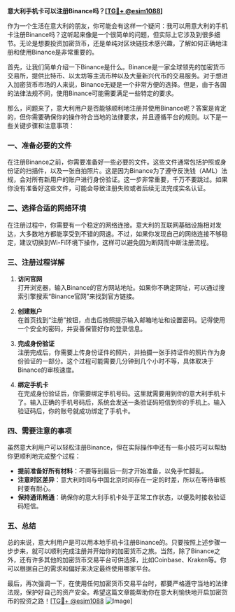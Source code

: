 **意大利手机卡可以注册Binance吗？[[TG💪+ @esim1088](https://t.me/s/esim1088)]**

作为一个生活在意大利的朋友，你可能会有这样一个疑问：我可以用意大利的手机卡注册Binance吗？这听起来像是一个很简单的问题，但实际上它涉及到很多细节。无论是想要投资加密货币，还是单纯对区块链技术感兴趣，了解如何正确地注册和使用Binance是非常重要的。

首先，让我们简单介绍一下Binance是什么。Binance是一家全球领先的加密货币交易所，提供比特币、以太坊等主流币种以及大量新兴代币的交易服务。对于想进入加密货币市场的人来说，Binance无疑是一个非常方便的选择。但是，由于各国的法律法规不同，使用Binance可能需要满足一些特定的要求。

那么，问题来了，意大利用户是否能够顺利地注册并使用Binance呢？答案是肯定的，但你需要确保你的操作符合当地的法律要求，并且遵循平台的规则。以下是一些关键步骤和注意事项：

### 一、准备必要的文件

在注册Binance之前，你需要准备好一些必要的文件。这些文件通常包括护照或身份证的扫描件，以及一张自拍照片。这是因为Binance为了遵守反洗钱（AML）法规，会对所有新用户的账户进行身份验证。这一步非常重要，千万不要跳过。如果你没有准备好这些文件，可能会导致注册失败或者后续无法完成实名认证。

### 二、选择合适的网络环境

在注册过程中，你需要有一个稳定的网络连接。意大利的互联网基础设施相对发达，大多数地方都能享受到不错的网速。不过，如果你发现自己的网络连接不够稳定，建议切换到Wi-Fi环境下操作，这样可以避免因为断网而中断注册流程。

### 三、注册过程详解

1. **访问官网**  
   打开浏览器，输入Binance的官方网站地址。如果你不确定网址，可以通过搜索引擎搜索“Binance官网”来找到官方链接。

2. **创建账户**  
   在首页找到“注册”按钮，点击后按照提示输入邮箱地址和设置密码。记得使用一个安全的密码，并妥善保管好你的登录信息。

3. **完成身份验证**  
   注册完成后，你需要上传身份证件的照片，并拍摄一张手持证件的照片作为身份验证的一部分。这个过程可能需要几分钟到几个小时不等，具体取决于Binance的审核速度。

4. **绑定手机卡**  
   在完成身份验证后，你需要绑定手机号码。这里就需要用到你的意大利手机卡了。输入正确的手机号码后，系统会发送一条验证码短信到你的手机上。输入验证码后，你的账号就成功绑定了手机卡。

### 四、需要注意的事项

虽然意大利用户可以轻松注册Binance，但在实际操作中还有一些小技巧可以帮助你更顺利地完成整个过程：

- **提前准备好所有材料**：不要等到最后一刻才开始准备，以免手忙脚乱。
- **注意时区差异**：意大利时间与中国北京时间存在一定的时差，所以在等待审核时要有耐心。
- **保持通讯畅通**：确保你的意大利手机卡处于正常工作状态，以便及时接收验证码短信。

### 五、总结

总的来说，意大利用户是可以用本地手机卡注册Binance的。只要按照上述步骤一步步来，就可以顺利完成注册并开始你的加密货币之旅。当然，除了Binance之外，还有许多其他的加密货币交易平台可供选择，比如Coinbase、Kraken等。你可以根据自己的需求和偏好来决定最终使用哪家平台。

最后，再次强调一下，在使用任何加密货币交易平台时，都要严格遵守当地的法律法规，保护好自己的资产安全。希望这篇文章能帮助你在意大利愉快地开启加密货币的投资之路！[[TG💪+ @esim1088](https://t.me/s/esim1088) ![Image](https://i.postimg.cc/4NQfJmqS/Snipaste-2025-05-13-00-14-12.png)]